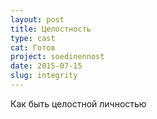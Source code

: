 ```yaml
---
layout: post
title: Целостность
type: cast
cat: Готов
project: soedinennost
date: 2015-07-15
slug: integrity
---
```


Как быть целостной личностью